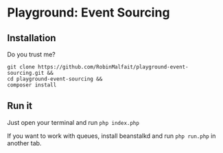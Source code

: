 # Playground: Event Sourcing

## Installation

Do you trust me?

```
git clone https://github.com/RobinMalfait/playground-event-sourcing.git &&
cd playground-event-sourcing &&
composer install
```

## Run it

Just open your terminal and run `php index.php`

If you want to work with queues, install beanstalkd and run `php run.php` in another tab.